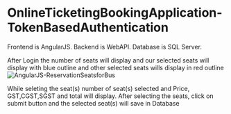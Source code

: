 # OnlineTicketingBookingApplication-TokenBasedAuthentication
Frontend is AngularJS.
Backend is WebAPI.
Database is SQL Server.

After Login the number of seats will display and our selected seats will display with blue outline and other selected seats wills display in red outline![AngularJS-ReservationSeatsforBus](https://user-images.githubusercontent.com/39531910/114267732-fbd80e80-9a1a-11eb-9e01-e7268b1f727a.PNG)

While seleting the seat(s) number of seat(s) selected and Price, GST,CGST,SGST and total will display.
After selecting the seats, click on submit button and the selected seat(s) will save in Database
